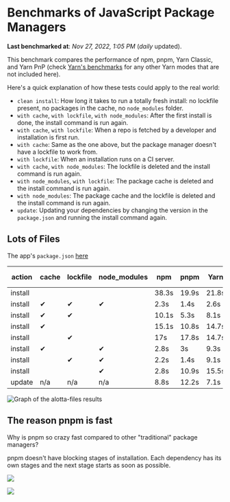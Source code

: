 # Benchmarks of JavaScript Package Managers

**Last benchmarked at**: _Nov 27, 2022, 1:05 PM_ (_daily_ updated).

This benchmark compares the performance of npm, pnpm, Yarn Classic, and Yarn PnP (check [Yarn's benchmarks](https://yarnpkg.com/benchmarks) for any other Yarn modes that are not included here).

Here's a quick explanation of how these tests could apply to the real world:

- `clean install`: How long it takes to run a totally fresh install: no lockfile present, no packages in the cache, no `node_modules` folder.
- `with cache`, `with lockfile`, `with node_modules`: After the first install is done, the install command is run again.
- `with cache`, `with lockfile`: When a repo is fetched by a developer and installation is first run.
- `with cache`: Same as the one above, but the package manager doesn't have a lockfile to work from.
- `with lockfile`: When an installation runs on a CI server.
- `with cache`, `with node_modules`: The lockfile is deleted and the install command is run again.
- `with node_modules`, `with lockfile`: The package cache is deleted and the install command is run again.
- `with node_modules`: The package cache and the lockfile is deleted and the install command is run again.
- `update`: Updating your dependencies by changing the version in the `package.json` and running the install command again.

## Lots of Files

The app's `package.json` [here](https://github.com/pnpm/pnpm.github.io/blob/main/benchmarks/fixtures/alotta-files/package.json)

| action  | cache | lockfile | node_modules| npm | pnpm | Yarn | Yarn PnP |
| ---     | ---   | ---      | ---         | --- | ---  | ---  | ---      |
| install |       |          |             | 38.3s | 19.9s | 21.8s | 40.8s |
| install | ✔     | ✔        | ✔           | 2.3s | 1.4s | 2.6s | n/a |
| install | ✔     | ✔        |             | 10.1s | 5.3s | 8.1s | 1.8s |
| install | ✔     |          |             | 15.1s | 10.8s | 14.7s | 8.3s |
| install |       | ✔        |             | 17s | 17.8s | 14.7s | 33.4s |
| install | ✔     |          | ✔           | 2.8s | 3s | 9.3s | n/a |
| install |       | ✔        | ✔           | 2.2s | 1.4s | 9.1s | n/a |
| install |       |          | ✔           | 2.8s | 10.9s | 15.5s | n/a |
| update  | n/a | n/a | n/a | 8.8s | 12.2s | 7.1s | 14.9s |

<img alt="Graph of the alotta-files results" src="/img/benchmarks/alotta-files.svg" />

## The reason pnpm is fast

Why is pnpm so crazy fast compared to other "traditional" package managers?

pnpm doesn't have blocking stages of installation. Each dependency has its own stages and the next stage starts as soon as possible.

![](/img/installation-stages-of-other-pms.png)

![](/img/installation-stages-of-pnpm.jpg)
